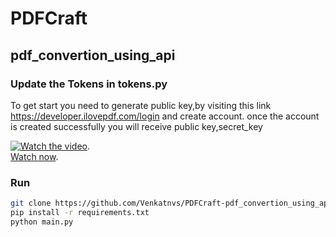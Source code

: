 # PDFCraft
## pdf_convertion_using_api

### Update the Tokens in tokens.py
To get start you need to generate public key,by visiting this link https://developer.ilovepdf.com/login and create account. once the account is created successfully you will receive public key,secret_key

[![Watch the video](https://img.youtube.com/vi/dfraNkO4X_0/hqdefault.jpg)](https://www.youtube.com/embed/dfraNkO4X_0).
<br/>
[Watch now](https://youtu.be/dfraNkO4X_0).

### Run
```bash
git clone https://github.com/Venkatnvs/PDFCraft-pdf_convertion_using_api
pip install -r requirements.txt
python main.py
```
